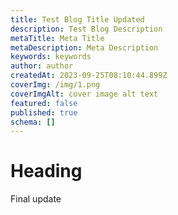 ```yaml
---
title: Test Blog Title Updated
description: Test Blog Description
metaTitle: Meta Title
metaDescription: Meta Description
keywords: keywords
author: author
createdAt: 2023-09-25T08:10:44.899Z
coverImg: /img/1.png
coverImgAlt: cover image alt text
featured: false
published: true
schema: []
---
```

# H﻿eading

F﻿inal update